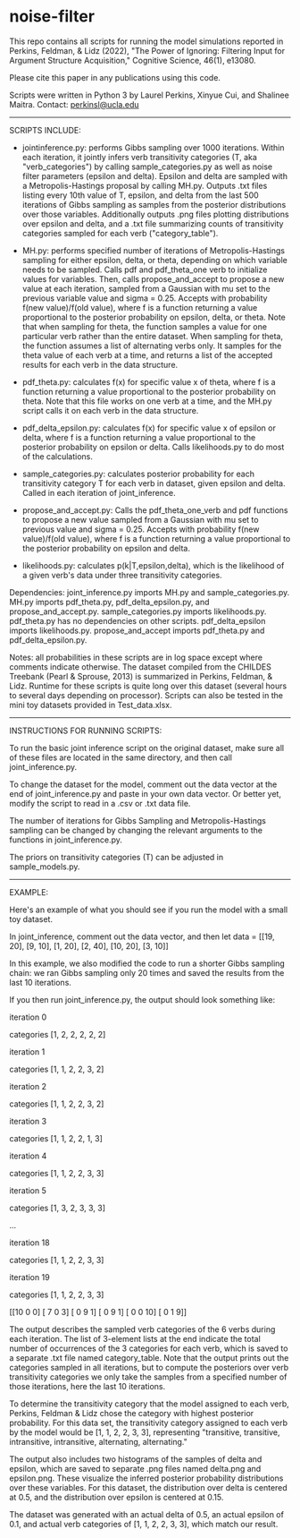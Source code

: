 # noise-filter
This repo contains all scripts for running the model simulations reported in Perkins, Feldman, & Lidz (2022), "The Power of Ignoring: Filtering Input for Argument Structure Acquisition," Cognitive Science, 46(1), e13080.

Please cite this paper in any publications using this code.

Scripts were written in Python 3 by Laurel Perkins, Xinyue Cui, and Shalinee Maitra. Contact: perkinsl@ucla.edu

----------------------------------------------------------------
SCRIPTS INCLUDE:

- jointinference.py: performs Gibbs sampling over 1000 iterations. Within each iteration, it jointly infers verb transitivity categories (T, aka "verb_categories") by calling sample_categories.py as well as noise filter parameters (epsilon and delta). Epsilon and delta are sampled with a Metropolis-Hastings proposal by calling MH.py. Outputs .txt files listing every 10th value of T, epsilon, and delta from the last 500 iterations of Gibbs sampling as samples from the posterior distributions over those variables. Additionally outputs .png files plotting distributions over epsilon and delta, and a .txt file summarizing counts of transitivity categories sampled for each verb ("category_table").

- MH.py: performs specified number of iterations of Metropolis-Hastings sampling for either epsilon, delta, or theta, depending on which variable needs to be sampled. Calls pdf and pdf_theta_one verb to initialize values for variables. Then, calls propose_and_accept to propose a new value at each iteration, sampled from a Gaussian with mu set to the previous variable value and sigma = 0.25. Accepts with probability f(new value)/f(old value), where f is a function returning a value proportional to the posterior probability on epsilon, delta, or theta. Note that when sampling for theta, the function samples a value for one particular verb rather than the entire dataset. When sampling for theta, the function assumes a list of alternating verbs only. It samples for the theta value of each verb at a time, and returns a list of the accepted results for each verb in the data structure. 

- pdf_theta.py: calculates f(x) for specific value x of theta, where f is a function returning a value proportional to the posterior probability on theta. Note that this file works on one verb at a time, and the MH.py script calls it on each verb in the data structure. 

- pdf_delta_epsilon.py: calculates f(x) for specific value x of epsilon or delta, where f is a function returning a value proportional to the posterior probability on epsilon or delta. Calls likelihoods.py to do most of the calculations.

- sample_categories.py: calculates posterior probability for each transitivity category T for each verb in dataset, given epsilon and delta. Called in each iteration of joint_inference. 

- propose_and_accept.py:  Calls the pdf_theta_one_verb and pdf functions to propose a new value sampled from a Gaussian with mu set to previous value and sigma = 0.25. Accepts with probability f(new value)/f(old value), where f is a function returning a value proportional to the posterior probability on epsilon and delta. 

- likelihoods.py: calculates p(k|T,epsilon,delta), which is the likelihood of a given verb's data under three transitivity categories.

Dependencies: joint_inference.py imports MH.py and sample_categories.py. MH.py imports pdf_theta.py, pdf_delta_epsilon.py, and propose_and_accept.py. sample_categories.py imports likelihoods.py. pdf_theta.py has no dependencies on other scripts. pdf_delta_epsilon imports likelihoods.py. propose_and_accept imports pdf_theta.py and pdf_delta_epsilon.py.  

Notes: all probabilities in these scripts are in log space except where comments indicate otherwise. The dataset compiled from the CHILDES Treebank (Pearl & Sprouse, 2013) is summarized in Perkins, Feldman, & Lidz. Runtime for these scripts is quite long over this dataset (several hours to several days depending on processor). Scripts can also be tested in the mini toy datasets provided in Test_data.xlsx.

-----------------------------------------------------------------
INSTRUCTIONS FOR RUNNING SCRIPTS:

To run the basic joint inference script on the original dataset, make sure all of these files are located in the same directory, and then call joint_inference.py.

To change the dataset for the model, comment out the data vector at the end of joint_inference.py and paste in your own data vector. Or better yet, modify the script to read in a .csv or .txt data file.

The number of iterations for Gibbs Sampling and Metropolis-Hastings sampling can be changed by changing the relevant arguments to the functions in joint_inference.py.

The priors on transitivity categories (T) can be adjusted in sample_models.py.

-----------------------------------------------------------------
EXAMPLE:

Here's an example of what you should see if you run the model with a small toy dataset.

In joint_inference, comment out the data vector, and then let
data = [[19, 20], [9, 10], [1, 20], [2, 40], [10, 20], [3, 10]] 

In this example, we also modified the code to run a shorter Gibbs sampling chain: we ran Gibbs sampling only 20 times and saved the results from the last 10 iterations.

If you then run joint_inference.py, the output should look something like:

iteration 0

categories [1, 2, 2, 2, 2, 2]

iteration 1

categories [1, 1, 2, 2, 3, 2]

iteration 2

categories [1, 1, 2, 2, 3, 2]

iteration 3

categories [1, 1, 2, 2, 1, 3]

iteration 4

categories [1, 1, 2, 2, 3, 3]

iteration 5

categories [1, 3, 2, 3, 3, 3]

...

iteration 18

categories [1, 1, 2, 2, 3, 3]

iteration 19

categories [1, 1, 2, 2, 3, 3]

[[10  0  0]
 [ 7  0  3]
 [ 0  9  1]
 [ 0  9  1]
 [ 0  0 10]
 [ 0  1  9]]

The output describes the sampled verb categories of the 6 verbs during each iteration. The list of 3-element lists at the end indicate the total number of occurrences of the 3 categories for each verb, which is saved to a separate .txt file named category_table. Note that the output prints out the categories sampled in all iterations, but to compute the posteriors over verb transitivity categories we only take the samples from a specified number of those iterations, here the last 10 iterations.

To determine the transitivity category that the model assigned to each verb, Perkins, Feldman & Lidz chose the category with highest posterior probability. For this data set, the transitivity category assigned to each verb by the model would be [1, 1, 2, 2, 3, 3], representing "transitive, transitive, intransitive, intransitive, alternating, alternating."

The output also includes two histograms of the samples of delta and epsilon, which are saved to separate .png files named delta.png and epsilon.png. These visualize the inferred posterior probability distributions over these variables. For this dataset, the distribution over delta is centered at 0.5, and the distribution over epsilon is centered at 0.15.

The dataset was generated with an actual delta of 0.5, an actual epsilon of 0.1, and actual verb categories of [1, 1, 2, 2, 3, 3], which match our result.

